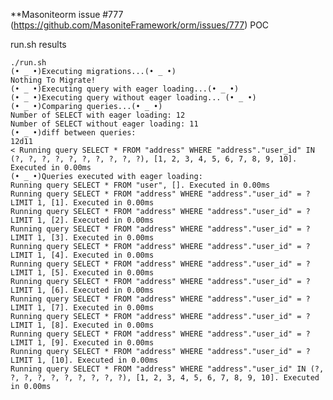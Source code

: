**Masoniteorm issue #777 (https://github.com/MasoniteFramework/orm/issues/777) POC

run.sh results

    ./run.sh                                                                    
    (• _ •)Executing migrations...(• _ •)
    Nothing To Migrate!
    (• _ •)Executing query with eager loading...(• _ •)
    (• _ •)Executing query without eager loading... (• _ •)
    (• _ •)Comparing queries...(• _ •)
    Number of SELECT with eager loading: 12
    Number of SELECT without eager loading: 11
    (• _ •)diff between queries:
    12d11
    < Running query SELECT * FROM "address" WHERE "address"."user_id" IN (?, ?, ?, ?, ?, ?, ?, ?, ?, ?), [1, 2, 3, 4, 5, 6, 7, 8, 9, 10]. Executed in 0.00ms
    (• _ •)Queries executed with eager loading:
    Running query SELECT * FROM "user", []. Executed in 0.00ms
    Running query SELECT * FROM "address" WHERE "address"."user_id" = ? LIMIT 1, [1]. Executed in 0.00ms
    Running query SELECT * FROM "address" WHERE "address"."user_id" = ? LIMIT 1, [2]. Executed in 0.00ms
    Running query SELECT * FROM "address" WHERE "address"."user_id" = ? LIMIT 1, [3]. Executed in 0.00ms
    Running query SELECT * FROM "address" WHERE "address"."user_id" = ? LIMIT 1, [4]. Executed in 0.00ms
    Running query SELECT * FROM "address" WHERE "address"."user_id" = ? LIMIT 1, [5]. Executed in 0.00ms
    Running query SELECT * FROM "address" WHERE "address"."user_id" = ? LIMIT 1, [6]. Executed in 0.00ms
    Running query SELECT * FROM "address" WHERE "address"."user_id" = ? LIMIT 1, [7]. Executed in 0.00ms
    Running query SELECT * FROM "address" WHERE "address"."user_id" = ? LIMIT 1, [8]. Executed in 0.00ms
    Running query SELECT * FROM "address" WHERE "address"."user_id" = ? LIMIT 1, [9]. Executed in 0.00ms
    Running query SELECT * FROM "address" WHERE "address"."user_id" = ? LIMIT 1, [10]. Executed in 0.00ms
    Running query SELECT * FROM "address" WHERE "address"."user_id" IN (?, ?, ?, ?, ?, ?, ?, ?, ?, ?), [1, 2, 3, 4, 5, 6, 7, 8, 9, 10]. Executed in 0.00ms
